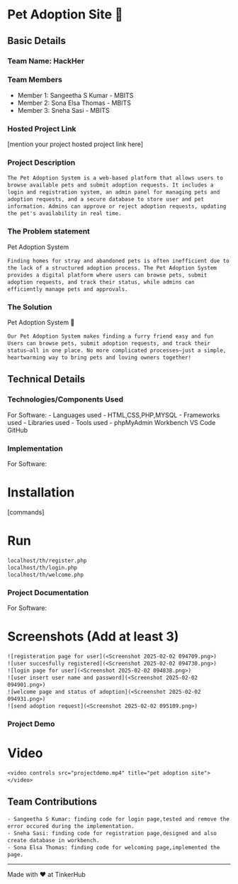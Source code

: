 # Pet Adoption Site 🎯


## Basic Details
### Team Name: HackHer


### Team Members
- Member 1: Sangeetha S Kumar - MBITS
- Member 2: Sona Elsa Thomas - MBITS
- Member 3: Sneha Sasi - MBITS

### Hosted Project Link
[mention your project hosted project link here]

### Project Description
    The Pet Adoption System is a web-based platform that allows users to browse available pets and submit adoption requests. It includes a login and registration system, an admin panel for managing pets and adoption requests, and a secure database to store user and pet information. Admins can approve or reject adoption requests, updating the pet's availability in real time.

### The Problem statement

Pet Adoption System

    Finding homes for stray and abandoned pets is often inefficient due to the lack of a structured adoption process. The Pet Adoption System provides a digital platform where users can browse pets, submit adoption requests, and track their status, while admins can efficiently manage pets and approvals.

### The Solution

Pet Adoption System 🐾  

    Our Pet Adoption System makes finding a furry friend easy and fun Users can browse pets, submit adoption requests, and track their status—all in one place. No more complicated processes—just a simple, heartwarming way to bring pets and loving owners together! 

## Technical Details
### Technologies/Components Used
For Software:
    - Languages used - HTML,CSS,PHP,MYSQL
    - Frameworks used
    - Libraries used
    - Tools used  -   phpMyAdmin 
                    Workbench
                    VS Code 
                    GitHub 


### Implementation
For Software:
# Installation
[commands]

# Run
    localhost/th/register.php
    localhost/th/login.php
    localhost/th/welcome.php

### Project Documentation
For Software:

# Screenshots (Add at least 3)
    ![registeration page for user](<Screenshot 2025-02-02 094709.png>)
    ![user succesfully registered](<Screenshot 2025-02-02 094730.png>)
    ![login page for user](<Screenshot 2025-02-02 094838.png>)
    ![user insert user name and password](<Screenshot 2025-02-02 094901.png>)
    ![welcome page and status of adoption](<Screenshot 2025-02-02 094931.png>)
    ![send adoption request](<Screenshot 2025-02-02 095109.png>)



### Project Demo
# Video
    <video controls src="projectdemo.mp4" title="pet adoption site"></video>


## Team Contributions
    - Sangeetha S Kumar: finding code for login page,tested and remove the error occured during the implementation.
    - Sneha Sasi: finding code for registration page,designed and also create database in workbench.
    - Sona Elsa Thomas: finding code for welcoming page,implemented the page.

---
Made with ❤️ at TinkerHub

